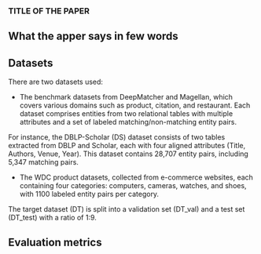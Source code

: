 ### TITLE OF THE PAPER

## What the apper says in few words

## Datasets 
There are two datasets used:

- The benchmark datasets from DeepMatcher and Magellan, which covers various domains such as product, citation, and restaurant. Each dataset comprises entities from two relational tables with multiple attributes and a set of labeled matching/non-matching entity pairs.

For instance, the DBLP-Scholar (DS) dataset consists of two tables extracted from DBLP and Scholar, each with four aligned attributes (Title, Authors, Venue, Year). This dataset contains 28,707 entity pairs, including 5,347 matching pairs.


- The WDC product datasets, collected from e-commerce websites, each containing four categories: computers, cameras, watches, and shoes, with 1100 labeled entity pairs per category.


The target dataset (DT) is split into a validation set (DT_val) and a test set (DT_test) with a ratio of 1:9. 

## Evaluation metrics
